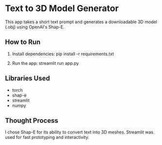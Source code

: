# Text to 3D Model Generator

This app takes a short text prompt and generates a downloadable 3D model (.obj) using OpenAI's Shap-E.

## How to Run
1. Install dependencies:
   pip install -r requirements.txt

2. Run the app:
   streamlit run app.py

## Libraries Used
- torch
- shap-e
- streamlit
- numpy

## Thought Process
I chose Shap-E for its ability to convert text into 3D meshes. Streamlit was used for fast prototyping and interactivity.
